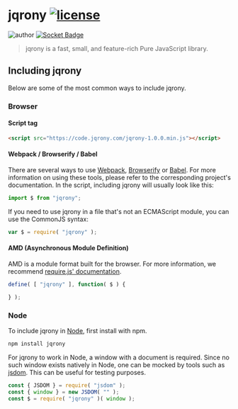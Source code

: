 # jqrony [![license](https://img.shields.io/github/license/jqrony/jqrony)](https://github.com/jqrony/jqrony/blob/main/LICENSE)
![author](https://img.shields.io/badge/Author-Shahzada%20Modassir-%2344cc11)
[![Socket Badge](https://socket.dev/api/badge/npm/package/jqrony)](https://socket.dev/npm/package/jqrony)

> jqrony is a fast, small, and feature-rich Pure JavaScript library.

## Including jqrony

Below are some of the most common ways to include jqrony.

### Browser

#### Script tag

```html
<script src="https://code.jqrony.com/jqrony-1.0.0.min.js"></script>
```

#### Webpack / Browserify / Babel

There are several ways to use [Webpack](https://webpack.js.org/), [Browserify](http://browserify.org/) or [Babel](https://babeljs.io/). For more information on using these tools, please refer to the corresponding project's documentation. In the script, including jqrony will usually look like this:

```js
import $ from "jqrony";
```

If you need to use jqrony in a file that's not an ECMAScript module, you can use the CommonJS syntax:

```js
var $ = require( "jqrony" );
```

#### AMD (Asynchronous Module Definition)

AMD is a module format built for the browser. For more information, we recommend [require.js' documentation](https://requirejs.org/docs/whyamd.html).

```js
define( [ "jqrony" ], function( $ ) {

} );
```

### Node

To include jqrony in [Node](https://nodejs.org/), first install with npm.

```sh
npm install jqrony
```

For jqrony to work in Node, a window with a document is required. Since no such window exists natively in Node, one can be mocked by tools such as [jsdom](https://github.com/jsdom/jsdom). This can be useful for testing purposes.

```js
const { JSDOM } = require( "jsdom" );
const { window } = new JSDOM( "" );
const $ = require( "jqrony" )( window );
```
